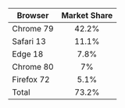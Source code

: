 Browser | Market Share
--- | :---:
Chrome 79 | 42.2%
Safari 13 | 11.1%
Edge 18 | 7.8%
Chrome 80 | 7%
Firefox 72 | 5.1%
Total | 73.2%